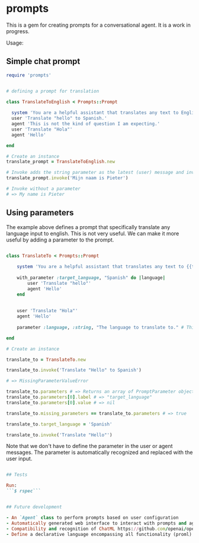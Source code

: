 # prompts

This is a gem for creating prompts for a conversational agent. It is a work in progress.

Usage:

## Simple chat prompt

```ruby
require 'prompts'


# defining a prompt for translation

class TranslateToEnglish < Prompts::Prompt
  
  system 'You are a helpful assistant that translates any text to English.'
  user 'Translate "hello" to Spanish.'
  agent 'This is not the kind of question I am expecting.'
  user 'Translate "Hola"'
  agent 'Hello'

end

# Create an instance
translate_prompt = TranslateToEnglish.new

# Invoke adds the string parameter as the latest (user) message and invokes the prompt.
translate_prompt.invoke('Mijn naam is Pieter')

# Invoke without a parameter
# => My name is Pieter

```


## Using parameters

The example above defines a prompt that specifically translate any language input to english. This is not very useful. We can make it more useful by adding a parameter to the prompt.

```ruby

class TranslateTo < Prompts::Prompt
    
    system 'You are a helpful assistant that translates any text to {{target_language}}.'
    
    with_parameter :target_language, "Spanish" do |language|
        user 'Translate "hello"'
        agent 'Hello'
    end
    
    
    user 'Translate "Hola"'
    agent 'Hello'
    
    parameter :language, :string, "The language to translate to." # This is optional, but recommended.

end

# Create an instance

translate_to = TranslateTo.new

translate_to.invoke('Translate "Hello" to Spanish')

# => MissingParameterValueError

translate_to.parameters # => Returns an array of PromptParameter objects
translate_to.parameters[0].label # => "target_language"
translate_to.parameters[0].value # => nil

translate_to.missing_parameters == translate_to.parameters # => true

translate_to.target_language = 'Spanish'

translate_to.invoke('Translate "Hello"')

```

Note that we don't have to define the parameter in the user or agent messages. The parameter is automatically recognized and replaced with the user input.



```ruby

## Tests

Run:
```$ rspec```


## Future development

- An `Agent` class to perform prompts based on user configuration
- Automatically generated web interface to interact with prompts and agents.
- Compatibility and recognition of ChatML https://github.com/openai/openai-python/blob/main/chatml.md
- Define a declarative language encompassing all functionality (proml)
